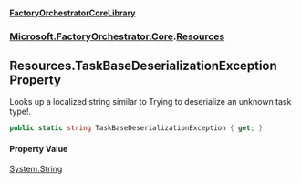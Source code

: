 #### [FactoryOrchestratorCoreLibrary](./FactoryOrchestratorCoreLibrary.md 'FactoryOrchestratorCoreLibrary')
### [Microsoft.FactoryOrchestrator.Core](./Microsoft-FactoryOrchestrator-Core.md 'Microsoft.FactoryOrchestrator.Core').[Resources](./Microsoft-FactoryOrchestrator-Core-Resources.md 'Microsoft.FactoryOrchestrator.Core.Resources')
## Resources.TaskBaseDeserializationException Property
Looks up a localized string similar to Trying to deserialize an unknown task type!.  
```csharp
public static string TaskBaseDeserializationException { get; }
```
#### Property Value
[System.String](https://docs.microsoft.com/en-us/dotnet/api/System.String 'System.String')  
